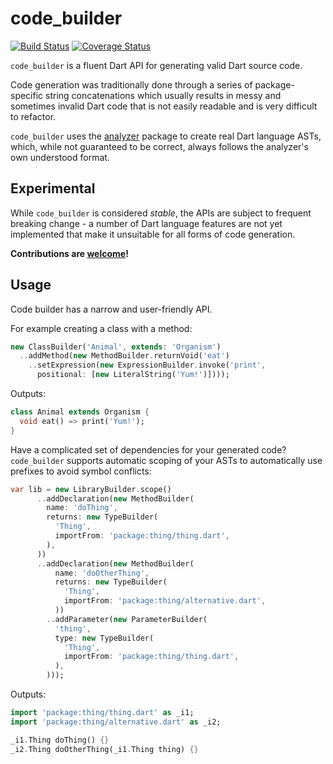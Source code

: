# code_builder

[![Build Status](https://travis-ci.org/dart-lang/code_builder.svg)](https://travis-ci.org/dart-lang/code_builder)
[![Coverage Status](https://coveralls.io/repos/dart-lang/code_builder/badge.svg)](https://coveralls.io/r/dart-lang/code_builder)

`code_builder` is a fluent Dart API for generating valid Dart source code.

Code generation was traditionally done through a series of 
package-specific string concatenations which usually results in messy
and sometimes invalid Dart code that is not easily readable and is very
difficult to refactor.

`code_builder` uses the [analyzer](analyzer) package to create real Dart
language ASTs, which, while not guaranteed to be correct, always follows
the analyzer's own understood format.

[analyzer]: https://pub.dartlang.org/packages/analyzer

## Experimental

While `code_builder` is considered *stable*, the APIs are subject to
frequent breaking change - a number of Dart language features are not
yet implemented that make it unsuitable for all forms of code
generation. 

**Contributions are [welcome][welcome]!**

[welcome]: CONTRIBUTING.md

## Usage

Code builder has a narrow and user-friendly API.

For example creating a class with a method:

```dart
new ClassBuilder('Animal', extends: 'Organism')
  ..addMethod(new MethodBuilder.returnVoid('eat')
    ..setExpression(new ExpressionBuilder.invoke('print',
      positional: [new LiteralString('Yum!')])));
```

Outputs:
```dart
class Animal extends Organism {
  void eat() => print('Yum!');
}
```

Have a complicated set of dependencies for your generated code?
`code_builder` supports automatic scoping of your ASTs to automatically
use prefixes to avoid symbol conflicts:

```dart
var lib = new LibraryBuilder.scope()
      ..addDeclaration(new MethodBuilder(
        name: 'doThing',
        returns: new TypeBuilder(
          'Thing',
          importFrom: 'package:thing/thing.dart',
        ),
      ))
      ..addDeclaration(new MethodBuilder(
          name: 'doOtherThing',
          returns: new TypeBuilder(
            'Thing',
            importFrom: 'package:thing/alternative.dart',
          ))
        ..addParameter(new ParameterBuilder(
          'thing',
          type: new TypeBuilder(
            'Thing',
            importFrom: 'package:thing/thing.dart',
          ),
        )));
```

Outputs:
```dart
import 'package:thing/thing.dart' as _i1;
import 'package:thing/alternative.dart' as _i2;

_i1.Thing doThing() {}
_i2.Thing doOtherThing(_i1.Thing thing) {}
```
